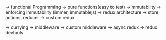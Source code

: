 -> functional Programming
-> pure functions(easy to test)
->immutability
-> enforcing immutability (immer, immutablejs)
-> redux architecture
-> store, actions, reducer
-> custom redux

-> currying
-> middleware
-> custom middleware
-> async redux
-> redux devtools
